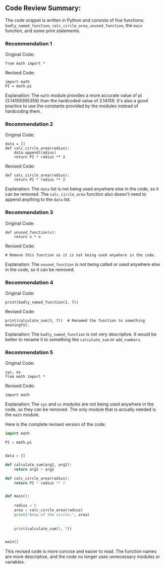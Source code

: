 ## Code Review Summary:

The code snippet is written in Python and consists of five functions: `badly_named_function`, `calc_circle_area`, `unused_function`, the `main` function, and some print statements.

### Recommendation 1
Original Code:
```
from math import *
```

Revised Code:
```
import math
PI = math.pi
```

Explanation: The `math` module provides a more accurate value of pi (3.14159265359) than the hardcoded value of 3.14159. It's also a good practice to use the constants provided by the modules instead of hardcoding them.

### Recommendation 2
Original Code:
```
data = []
def calc_circle_area(radius):
    data.append(radius)
    return PI * radius ** 2
```

Revised Code:
```
def calc_circle_area(radius):
    return PI * radius ** 2
```

Explanation: The `data` list is not being used anywhere else in the code, so it can be removed. The `calc_circle_area` function also doesn't need to append anything to the `data` list.

### Recommendation 3
Original Code:
```
def unused_function(x):
    return x * x
```

Revised Code:
```
# Remove this function as it is not being used anywhere in the code.
```

Explanation: The `unused_function` is not being called or used anywhere else in the code, so it can be removed.

### Recommendation 4
Original Code:
```
print(badly_named_function(3, 7))
```

Revised Code:
```
print(calculate_sum(3, 7))  # Renamed the function to something meaningful.
```

Explanation: The `badly_named_function` is not very descriptive. It would be better to rename it to something like `calculate_sum` or `add_numbers`.

### Recommendation 5
Original Code:
```
sys, os
from math import *
```

Revised Code:
```
import math
```

Explanation: The `sys` and `os` modules are not being used anywhere in the code, so they can be removed. The only module that is actually needed is the `math` module.

Here is the complete revised version of the code:

```python
import math

PI = math.pi


data = []

def calculate_sum(arg1, arg2):
    return arg1 + arg2 

def calc_circle_area(radius):
    return PI * radius ** 2


def main():
    
    radius = 5
    area = calc_circle_area(radius)
    print("Area of the circle:", area)
    
    
    print(calculate_sum(3, 7))


main()
```

This revised code is more concise and easier to read. The function names are more descriptive, and the code no longer uses unnecessary modules or variables.